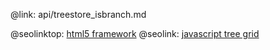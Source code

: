 @link: api/treestore_isbranch.md

@seolinktop: [html5 framework](https://webix.com)
@seolink: [javascript tree grid](https://webix.com/widget/treetable/)